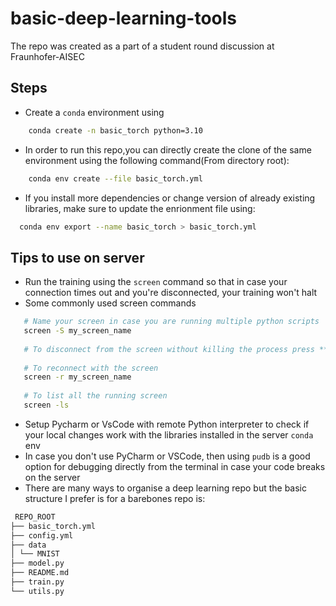 # basic-deep-learning-tools
The repo was created as a part of a student round discussion at Fraunhofer-AISEC


## Steps
- Create a `conda` environment using
```bash
    conda create -n basic_torch python=3.10
 ```
- In order to run this repo,you can directly create the clone of the same environment using the following command(From directory root):
```bash
    conda env create --file basic_torch.yml 
```
- If you install more dependencies or change version of already existing libraries, make sure to update the enrionment file using:
```bash
  conda env export --name basic_torch > basic_torch.yml
```


## Tips to use on server
 
 - Run the training using the `screen` command so that in case your connection times out and you're disconnected, your training won't halt
 - Some commonly used screen commands
 ```bash
    # Name your screen in case you are running multiple python scripts
    screen -S my_screen_name
    
    # To disconnect from the screen without killing the process press **Ctrl + a, d**
    
    # To reconnect with the screen
    screen -r my_screen_name
    
    # To list all the running screen
    screen -ls
 ```

- Setup Pycharm or VsCode with remote Python interpreter to check if your local changes work with the libraries installed in the server `conda` env
- In case you don't use PyCharm or VSCode, then using `pudb` is a good option for debugging directly from the terminal in case your code breaks on the server
- There are many ways to organise a deep learning repo but the basic structure I prefer is for a barebones repo is:
``` bash
 REPO_ROOT
├── basic_torch.yml
├── config.yml
├── data
│ └── MNIST
├── model.py
├── README.md
├── train.py
└── utils.py
```
